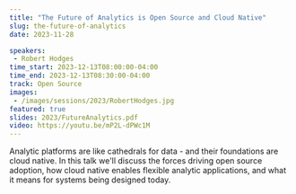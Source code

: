 ```yaml
---
title: "The Future of Analytics is Open Source and Cloud Native"
slug: the-future-of-analytics
date: 2023-11-28

speakers:
 - Robert Hodges
time_start: 2023-12-13T08:00:00-04:00
time_end: 2023-12-13T08:30:00-04:00
track: Open Source
images:
 - /images/sessions/2023/RobertHodges.jpg
featured: true 
slides: 2023/FutureAnalytics.pdf
video: https://youtu.be/mP2L-dPWc1M
---
```


Analytic platforms are like cathedrals for data - and their foundations are cloud native. In this talk we'll discuss the forces driving open source adoption, how cloud native enables flexible analytic applications, and what it means for systems being designed today.